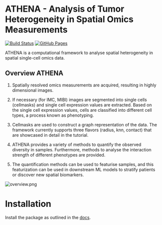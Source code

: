 # ATHENA - Analysis of Tumor Heterogeneity in Spatial Omics Measurements
[![Build Status](https://travis.ibm.com/art-zurich/spatial-heterogeneity.svg?token=bmUqdLriQp1g3yv7TJC6&branch=master)](https://travis.ibm.com/art-zurich/spatial-heterogeneity)
[![GitHub Pages](https://img.shields.io/badge/docs-sphinx-blue)](https://histocartography.github.io/athena/)

ATHENA is a computational framework to analyse spatial heterogeneity in spatial single-cell omics data.


## Overview ATHENA
1. Spatially resolved omics measurements are acquired, resulting in highly dimensional images.

2. If necessary (for IMC, MIBI) images are segmented into single cells (cellmasks) and single cell expression values are extracted. Based on the single cell expression values, cells are classified into different cell types, a process known as phenotyping.

3. Cellmasks are used to construct a graph representation of the data. The framework currently supports three flavors (radius, knn, contact) that are showcased in detail in the tutorial.

4. ATHENA provides a variety of methods to quantify the observed diversity in samples. Furthermore, methods to analyse the interaction strength of different phenotypes are provided. 

5. The quantification methods can be used to featurise samples, and this featurization can be used in downstream ML models to stratify patients or discover new spatial biomarkers.

![overview.png](docs/source/img//overview.png)

# Installation
Install the package as outlined in the [docs](https://histocartography.github.io/athena/).
